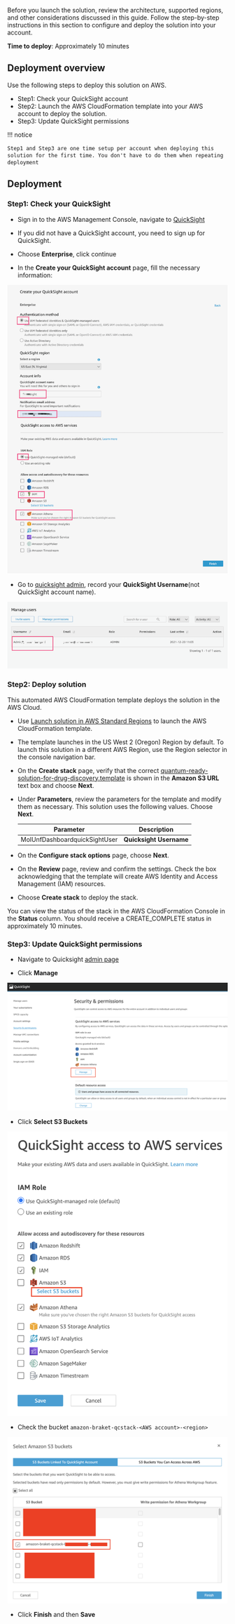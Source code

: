 Before you launch the solution, review the architecture, supported regions, and other considerations discussed in this guide. Follow the step-by-step instructions in this section to configure and deploy the solution into your account.

**Time to deploy**: Approximately 10 minutes

## Deployment overview

Use the following steps to deploy this solution on AWS.

* Step1: Check your QuickSight account
* Step2: Launch the AWS CloudFormation template into your AWS account to deploy the solution.
* Step3: Update QuickSight permissions

!!! notice

    Step1 and Step3 are one time setup per account when deploying this solution for the first time. You don't have to do them when repeating deployment

## Deployment

### Step1: Check your QuickSight

* Sign in to the AWS Management Console, navigate to
[QuickSight](https://quicksight.aws.amazon.com/)

* If you did not have a QuickSight account, you need to sign up for QuickSight.

* Choose **Enterprise**, click continue

* In the **Create your QuickSight account** page, fill the necessary information:

![Fill information for quicksight](./images/create_quicksight.png)

* Go to [quicksight admin](https://us-east-1.quicksight.aws.amazon.com/sn/admin), record your **QuickSight Username**(not QuickSight account name).

![quicksight username](./images/quicksight_username.png)

### Step2: Deploy solution

This automated AWS CloudFormation template deploys the solution in the AWS Cloud.

* Use 
[Launch solution in AWS Standard Regions](https://console.aws.amazon.com/cloudformation/home?region=us-west-2#/stacks/new?stackName=qrsdd-stack) to launch the AWS CloudFormation template.

* The template launches in the US West 2 (Oregon) Region by default. To launch this solution in a different AWS Region, use the Region selector in the console navigation bar.

* On the **Create stack** page, verify that the correct [quantum-ready-solution-for-drug-discovery.template](template.md) is shown in the **Amazon S3 URL** text box and choose **Next**.

* Under **Parameters**, review the parameters for the template and modify them as necessary. This solution uses the following values. Choose **Next**.

    |      Parameter      |                                                         Description                                                      |
    |:-------------------:|:----:|
    | MolUnfDashboardquickSightUser | **Quicksight Username** |

* On the **Configure stack options** page, choose **Next**.

* On the **Review** page, review and confirm the settings. Check the box acknowledging that the template will create AWS Identity and Access Management (IAM) resources.

* Choose **Create stack** to deploy the stack.

You can view the status of the stack in the AWS CloudFormation Console in the **Status** column. You should receive a CREATE_COMPLETE status in approximately 10 minutes.

### Step3: Update QuickSight permissions

* Navigate to Quicksight [admin page](https://us-east-1.quicksight.aws.amazon.com/sn/admin#aws)

* Click **Manage**

![mange quicksight](./images/manage_quicksight.png)

* Click **Select S3 Buckets**

![select s3 quicksight](./images/select_s3_bucket.png)

* Check the bucket `amazon-braket-qcstack-<AWS account>-<region>`

![choose s3 quicksight](./images/choose_s3_bucket.png)

* Click **Finish** and then **Save**
